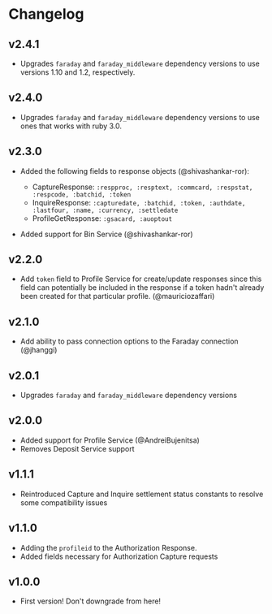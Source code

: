 # Changelog

## v2.4.1

* Upgrades `faraday` and `faraday_middleware` dependency versions to use versions 1.10 and 1.2, respectively.

## v2.4.0

* Upgrades `faraday` and `faraday_middleware` dependency versions to use ones that works with ruby 3.0.

## v2.3.0

* Added the following fields to response objects (@shivashankar-ror):
  - CaptureResponse: `:respproc, :resptext, :commcard, :respstat, :respcode, :batchid, :token`
  - InquireResponse: `:capturedate, :batchid, :token, :authdate, :lastfour, :name, :currency, :settledate`
  - ProfileGetResponse: `:gsacard, :auoptout`

* Added support for Bin Service (@shivashankar-ror)

## v2.2.0

* Add `token` field to Profile Service for create/update responses since this field can potentially be included in the response if a token hadn't already been created for that particular profile. (@mauriciozaffari)

## v2.1.0

* Add ability to pass connection options to the Faraday connection (@jhanggi)

## v2.0.1

* Upgrades `faraday` and `faraday_middleware` dependency versions

## v2.0.0

* Added support for Profile Service (@AndreiBujenitsa)
* Removes Deposit Service support

## v1.1.1

* Reintroduced Capture and Inquire settlement status constants to resolve some compatibility issues

## v1.1.0

* Adding the `profileid` to the Authorization Response.
* Added fields necessary for Authorization Capture requests

## v1.0.0

* First version! Don't downgrade from here!
